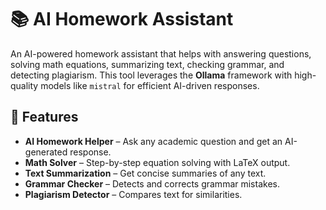 # 📚 AI Homework Assistant

An AI-powered homework assistant that helps with answering questions, solving math equations, summarizing text, checking grammar, and detecting plagiarism. This tool leverages the **Ollama** framework with high-quality models like `mistral` for efficient AI-driven responses.

## 🚀 Features
- **AI Homework Helper** – Ask any academic question and get an AI-generated response.
- **Math Solver** – Step-by-step equation solving with LaTeX output.
- **Text Summarization** – Get concise summaries of any text.
- **Grammar Checker** – Detects and corrects grammar mistakes.
- **Plagiarism Detector** – Compares text for similarities.
